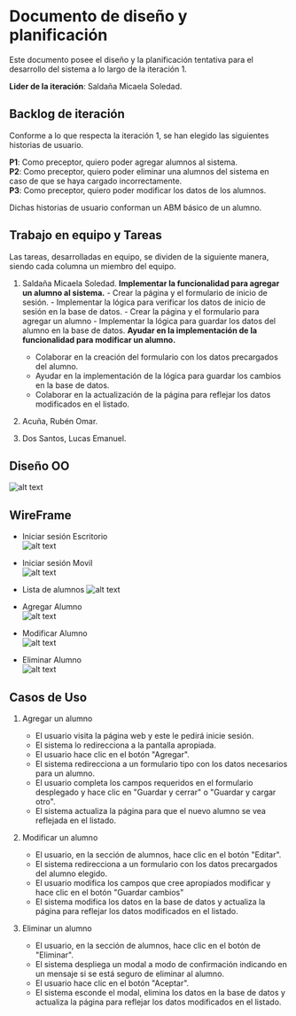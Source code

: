 # Documento de diseño y planificación 
Este documento posee el diseño y la planificación tentativa para el desarrollo del sistema a lo largo de la iteración 1.

**Lider de la iteración**: Saldaña Micaela Soledad.

## Backlog de iteración
Conforme a lo que respecta la iteración 1, se han elegido las siguientes historias de usuario.

**P1**: Como preceptor, quiero poder agregar alumnos al sistema. <br> 
**P2**: Como preceptor, quiero poder eliminar una alumnos del sistema en caso de que se haya cargado incorrectamente. <br>
**P3**: Como preceptor, quiero poder modificar los datos de los alumnos. <br>

Dichas historias de usuario conforman un ABM básico de un alumno. 

## Trabajo en equipo y Tareas
Las tareas, desarrolladas en equipo, se dividen de la siguiente manera, siendo cada columna un miembro del equipo.

1. Saldaña Micaela Soledad.
**Implementar la funcionalidad para agregar un alumno al sistema.**
        - Crear la página y el formulario de inicio de sesión.
        - Implementar la lógica para verificar los datos de inicio de sesión en la base de datos. 
        - Crear la página y el formulario para agregar un alumno
        - Implementar la lógica para guardar los datos del alumno en la base de datos.
**Ayudar en la implementación de la funcionalidad para modificar un alumno.**
    - Colaborar en la creación del formulario con los datos precargados del alumno.
    - Ayudar en la implementación de la lógica para guardar los cambios en la base de datos.
    - Colaborar en la actualización de la página para reflejar los datos modificados en el listado.
2. Acuña, Rubén Omar.

3. Dos Santos, Lucas Emanuel.


## Diseño OO

![alt text](../../img/CLASE-alumno.png)


## WireFrame

- Iniciar sesión Escritorio <br>
![alt text](../../img/LOGIN-1.png)

- Iniciar sesión Movil <br>
![alt text](../../img/LOGIN-2.png)

- Lista de alumnos
![alt text](../../img/READ-alumno.png)

- Agregar Alumno <br>
![alt text](../../img/CREATE-alumno.png)

- Modificar Alumno <br>
![alt text](../../img/UPDATE-alumno.png)

- Eliminar Alumno <br>
![alt text](../../img/DELETE-alumno.png)


## Casos de Uso

1. Agregar un alumno
    - El usuario visita la página web y este le pedirá inicie sesión.
    - El sistema lo redirecciona a la pantalla apropiada.
    - El usuario hace clic en el botón "Agregar". 
    - El sistema redirecciona a un formulario tipo con los datos necesarios para un alumno.
    - El usuario completa los campos requeridos en el formulario desplegado y hace clic en "Guardar y cerrar" o "Guardar y cargar otro".
    - El sistema actualiza la página para que el nuevo alumno se vea reflejada en el listado.

2. Modificar un alumno
    - El usuario, en la sección de alumnos, hace clic en el botón "Editar".
    - El sistema redirecciona a un formulario con los datos precargados del alumno elegido.
    - El usuario modifica los campos que cree apropiados modificar y hace clic en el botón "Guardar cambios"
    - El sistema modifica los datos en la base de datos y actualiza la página para reflejar los datos modificados en el listado.

3. Eliminar un alumno
    - El usuario, en la sección de alumnos, hace clic en el botón de "Eliminar".
    - El sistema despliega un modal a modo de confirmación indicando en un mensaje si se está seguro de eliminar al alumno.
    - El usuario hace clic en el botón "Aceptar". 
    - El sistema esconde el modal, elimina los datos en la base de datos y actualiza la página para reflejar los datos modificados en el listado.


    

